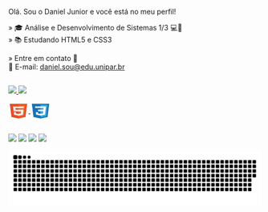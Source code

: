 Olá. Sou o Daniel Junior e você está no meu perfil!

» 🎓 Análise e Desenvolvimento de Sistemas 1/3 💻🖤<br>
» 📚 Estudando HTML5 e CSS3

» Entre em contato 📌 <br>
 📩 E-mail: daniel.sou@edu.unipar.br
 
 ##
 
<div>
  <a href="https://github.com/danieljrs">
  <img height="140em" src="https://github-readme-stats.vercel.app/api?username=danieljrs&show_icons=true&theme=react&include_all_commits=true&count_private=true"/> 
  <img height="140em" src="https://github-readme-stats.vercel.app/api/top-langs/?username=danieljrs&layout=compact&langs_count=7&theme=react"/>
</div>
<div style="display: inline_block"><br>
  <img align="center" alt="Daniel-HTML" height="30" width="40" src="https://raw.githubusercontent.com/devicons/devicon/master/icons/html5/html5-original.svg">
  <img align="center" alt="Daniel-CSS" height="30" width="40" src="https://raw.githubusercontent.com/devicons/devicon/master/icons/css3/css3-original.svg">
</div>
  
##
  
<div>
    <a href="https://api.whatsapp.com/send?phone=5544984350071" target="_blank"><img src="https://img.shields.io/badge/WhatsApp-25D366?style=for-the-badge&logo=whatsapp&logoColor=white" target="_blank"></a>
  <a href="https://instagram.com/danjrs_" target="_blank"><img src="https://img.shields.io/badge/-Instagram-%23E4405F?style=for-the-badge&logo=instagram&logoColor=white" target="_blank"></a>
 	<a href="https://www.facebook.com/d4niel.jr/" target="_blank"><img src="https://img.shields.io/badge/Facebook-1877F2?style=for-the-badge&logo=facebook&logoColor=white" target="_blank"></a>
  <a href="https://www.linkedin.com/in/daniel-junior-990944200/" target="_blank"><img src="https://img.shields.io/badge/LinkedIn-0077B5?style=for-the-badge&logo=linkedin&logoColor=white" target="_blank"></a> 
</div>
 
 ![Snake animation](https://github.com/danieljrs/danieljrs/blob/output/github-contribution-grid-snake.svg)

